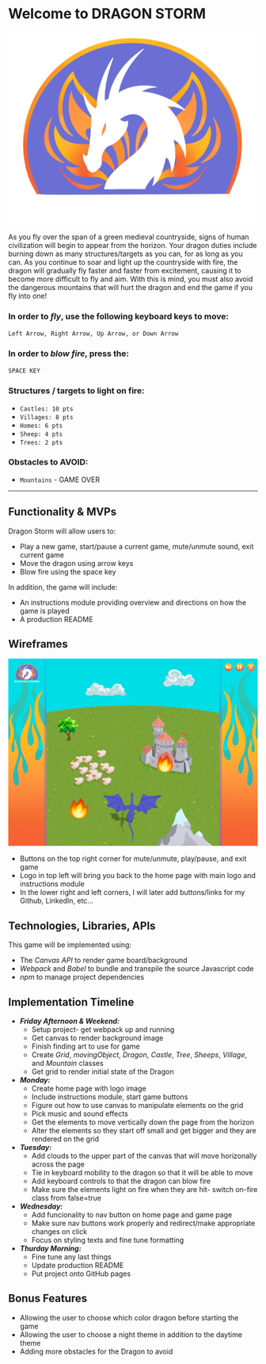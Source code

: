 
# Welcome to DRAGON STORM

<img src="./assets/upper_nav/logo.png" alt="logo" width="500"/>

As you fly over the span of a green medieval countryside, signs of human civilization will begin to appear from the horizon. Your dragon duties include burning down as many structures/targets as you can, for as long as you can. As you continue to soar and light up the countryside with fire, the dragon will gradually fly faster and faster from excitement, causing it to become more difficult to fly and aim. With this is mind, you must also avoid the dangerous mountains that will hurt the dragon and end the game if you fly into one!


### In order to *fly*, use the following keyboard keys to move:
```
Left Arrow, Right Arrow, Up Arrow, or Down Arrow
```
### In order to *blow fire*, press the:
```
SPACE KEY
```

### Structures / targets to light on fire:
  - `Castles: 10 pts`
  - `Villages: 8 pts`
  - `Homes: 6 pts`
  - `Sheep: 4 pts`
  - `Trees: 2 pts`

### Obstacles to **AVOID**:
  - `Mountains` - GAME OVER

---
## Functionality & MVPs

Dragon Storm will allow users to:
  - Play a new game, start/pause a current game, mute/unmute sound, exit current game
  - Move the dragon using arrow keys
  - Blow fire using the space key

In addition, the game will include:
  - An instructions module providing overview and directions on how the game is played
  - A production README

## Wireframes

<img src="./assets/mock_layout.png" alt="logo" width="700"/>

- Buttons on the top right corner for mute/unmute, play/pause, and exit game
- Logo in top left will bring you back to the home page with main logo and instructions module
- In the lower right and left corners, I will later add buttons/links for my Github, LinkedIn, etc...

## Technologies, Libraries, APIs

This game will be implemented using:
  - The *Canvas API* to render game board/background
  -  *Webpack* and *Babel* to bundle and transpile the source Javascript code
  -  *npm* to manage project dependencies

## Implementation Timeline

  - ***Friday Afternoon & Weekend:***
    - Setup project- get webpack up and running
    - Get canvas to render background image
    - Finish finding art to use for game
    - Create *Grid*, *movingObject*, *Dragon*, *Castle*, *Tree*, *Sheeps*, *Village*, and *Mountain* classes
    - Get grid to render initial state of the Dragon
  - ***Monday:***
    - Create home page with logo image
    - Include instructions module, start game buttons
    - Figure out how to use canvas to manipulate elements on the grid
    - Pick music and sound effects
    - Get the elements to move vertically down the page from the horizon
    - Alter the elements so they start off small and get bigger and they are rendered on the grid
  - ***Tuesday:***
    - Add clouds to the upper part of the canvas that will move horizonally across the page
    - Tie in keyboard mobility to the dragon so that it will be able to move
    - Add keyboard controls to that the dragon can blow fire
    - Make sure the elements light on fire when they are hit- switch on-fire class from false=true
  - ***Wednesday:***
    - Add funcionality to nav button on home page and game page
    - Make sure nav buttons work properly and redirect/make appropriate changes on click
    - Focus on styling texts and fine tune formatting
  - ***Thurday Morning:***
    - Fine tune any last things
    - Update production README
    - Put project onto GitHub pages

## Bonus Features

  - Allowing the user to choose which color dragon before starting the game
  - Allowing the user to choose a night theme in addition to the daytime theme
  - Adding more obstacles for the Dragon to avoid